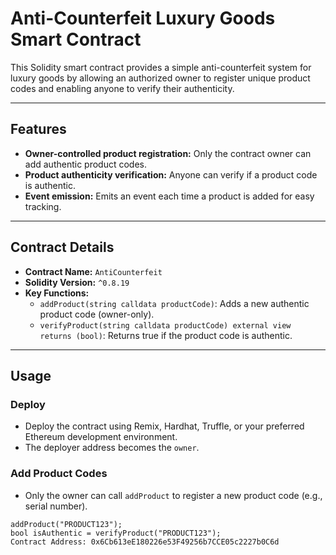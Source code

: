 # Anti-Counterfeit Luxury Goods Smart Contract

This Solidity smart contract provides a simple anti-counterfeit system for luxury goods by allowing an authorized owner to register unique product codes and enabling anyone to verify their authenticity.

---

## Features

- **Owner-controlled product registration:** Only the contract owner can add authentic product codes.
- **Product authenticity verification:** Anyone can verify if a product code is authentic.
- **Event emission:** Emits an event each time a product is added for easy tracking.

---

## Contract Details

- **Contract Name:** `AntiCounterfeit`
- **Solidity Version:** `^0.8.19`
- **Key Functions:**
  - `addProduct(string calldata productCode)`: Adds a new authentic product code (owner-only).
  - `verifyProduct(string calldata productCode) external view returns (bool)`: Returns true if the product code is authentic.
  
---

## Usage

### Deploy

- Deploy the contract using Remix, Hardhat, Truffle, or your preferred Ethereum development environment.
- The deployer address becomes the `owner`.

### Add Product Codes

- Only the owner can call `addProduct` to register a new product code (e.g., serial number).

```solidity
addProduct("PRODUCT123");
bool isAuthentic = verifyProduct("PRODUCT123");
Contract Address: 0x6Cb613eE180226e53F49256b7CCE05c2227b0C6d
